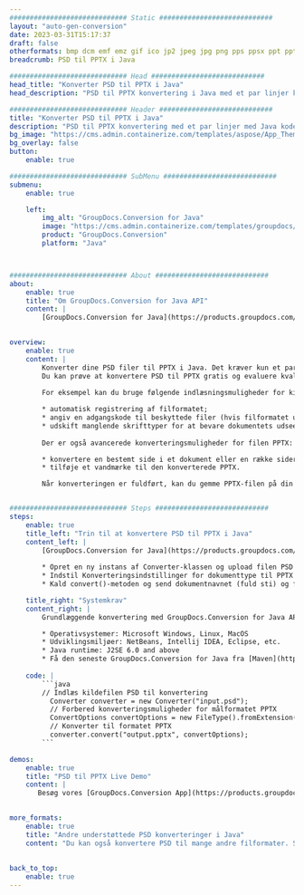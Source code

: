```yaml
---
############################# Static ############################
layout: "auto-gen-conversion"
date: 2023-03-31T15:17:37
draft: false
otherformats: bmp dcm emf emz gif ico jp2 jpeg jpg png pps ppsx ppt pptx psb psd svg svgz tga tif tiff webp wmf wmz
breadcrumb: PSD til PPTX i Java

############################# Head ############################
head_title: "Konverter PSD til PPTX i Java"
head_description: "PSD til PPTX konvertering i Java med et par linjer kode. Konverter over 160 filformater ved hjælp af GroupDocs dokumentkonverterings-API for Java"

############################# Header ############################
title: "Konverter PSD til PPTX i Java"
description: "PSD til PPTX konvertering med et par linjer med Java kode"
bg_image: "https://cms.admin.containerize.com/templates/aspose/App_Themes/V3/images/bg/header1.png"
bg_overlay: false
button:
    enable: true

############################# SubMenu ############################
submenu:
    enable: true

    left:
        img_alt: "GroupDocs.Conversion for Java"
        image: "https://cms.admin.containerize.com/templates/groupdocs/images/product-logos/90x90-noborder/groupdocs-conversion-java.png"
        product: "GroupDocs.Conversion"
        platform: "Java"



############################# About ############################
about:
    enable: true
    title: "Om GroupDocs.Conversion for Java API"
    content: |
        [GroupDocs.Conversion for Java](https://products.groupdocs.com/conversion/java/) er en avanceret filformatkonverterings-API til konvertering mellem populære billed- og dokumentformater såsom Microsoft Office, OpenDocument, PDF, HTML, e-mail, CAD. og meget mere med blot et par linjer kode. Den native API registrerer automatisk formaterne af de originale dokumenter og tilbyder mange muligheder for at tilpasse de konverterede dokumenter. Sammen med funktionen til at udtrække information fra et dokument, understøtter den også caching af konverteringsresultaterne til den lokale disk som standard. Enhver form for cachelagring kan dog understøttes ved at implementere de passende grænseflader - Amazon S3, Dropbox, Google Drive, Windows Azure, Reddis eller andre.
    

overview:
    enable: true
    content: |
        Konverter dine PSD filer til PPTX i Java. Det kræver kun et par linjer med Java kode på enhver platform efter eget valg, såsom Windows, Linux, macOS.
        Du kan prøve at konvertere PSD til PPTX gratis og evaluere kvaliteten af ​​konverteringsresultaterne. Sammen med simple filkonverteringsscripts kan du prøve mere sofistikerede muligheder for at indlæse PSD-kildefilen og gemme PPTX-outputtet. 
        
        For eksempel kan du bruge følgende indlæsningsmuligheder for kilden PSD:

        * automatisk registrering af filformatet;
        * angiv en adgangskode til beskyttede filer (hvis filformatet understøtter det);
        * udskift manglende skrifttyper for at bevare dokumentets udseende.
        
        Der er også avancerede konverteringsmuligheder for filen PPTX:

        * konvertere en bestemt side i et dokument eller en række sider;
        * tilføje et vandmærke til den konverterede PPTX.

        Når konverteringen er fuldført, kan du gemme PPTX-filen på din lokale filsti eller på et tredjepartslager såsom FTP, Amazon S3, Google Drive, Dropbox osv. Bemærk venligst - for at konvertere PSD til PPTX, behøver du ikke installere yderligere software, såsom MS Office, Open Office, Adobe Acrobat Reader osv.


############################# Steps ############################
steps:
    enable: true
    title_left: "Trin til at konvertere PSD til PPTX i Java"
    content_left: |
        [GroupDocs.Conversion for Java](https://products.groupdocs.com/conversion/java/) giver udviklere mulighed for nemt at konvertere PSD fil til PPTX med et par linjer kode.
        
        * Opret en ny instans af Converter-klassen og upload filen PSD med den fulde sti
        * Indstil Konverteringsindstillinger for dokumenttype til PPTX
        * Kald convert()-metoden og send dokumentnavnet (fuld sti) og formatet (PPTX) som en parameter

    title_right: "Systemkrav"
    content_right: |
        Grundlæggende konvertering med GroupDocs.Conversion for Java API kan udføres med blot et par linjer kode. Vores API'er understøttes på alle større platforme og operativsystemer. Før du udfører koden nedenfor, skal du sørge for, at du har følgende forudsætninger installeret på dit system.

        * Operativsystemer: Microsoft Windows, Linux, MacOS
        * Udviklingsmiljøer: NetBeans, Intellij IDEA, Eclipse, etc.
        * Java runtime: J2SE 6.0 and above
        * Få den seneste GroupDocs.Conversion for Java fra [Maven](https://repository.groupdocs.com/webapp/#/artifacts/browse/tree/General/repo/com/groupdocs/groupdocs-conversion)
         
    code: |
        ```java    
        // Indlæs kildefilen PSD til konvertering
          Converter converter = new Converter("input.psd");
          // Forbered konverteringsmuligheder for målformatet PPTX
          ConvertOptions convertOptions = new FileType().fromExtension("pptx").getConvertOptions();
          // Konverter til formatet PPTX
          converter.convert("output.pptx", convertOptions);
        ```

demos:
    enable: true
    title: "PSD til PPTX Live Demo"
    content: |
       Besøg vores [GroupDocs.Conversion App](https://products.groupdocs.app/conversion/family) websted, og prøv PSD til PPTX konvertering nu. Den gratis demo har følgende fordele
          

more_formats:
    enable: true
    title: "Andre understøttede PSD konverteringer i Java"
    content: "Du kan også konvertere PSD til mange andre filformater. Se venligst listen nedenfor."
       
       
back_to_top:
    enable: true
---
```

